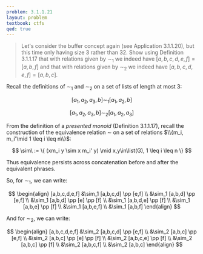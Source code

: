 ```yaml
---
problem: 3.1.1.21 
layout: problem
textbook: ctfs
qed: true
---
```


> Let's consider the buffer concept again (see Application 3.1.1.20), but this
> time only having size 3 rather than 32. Show using Definition 3.1.1.17 that
> with relations given by $\sim_1$ we indeed have $[a,b,c,d,e,f] = [a,b,f]$ and
> that with relations given by $\sim_2$ we indeed have $[a,b,c,d,e,f] = [a,b,c]$.

Recall the definitions of $\sim_1$ and $\sim_2$ on a set of lists of length at
most 3:

$$[a_1, a_2, a_3, b] \sim_1 [a_1, a_2, b]$$

$$[a_1, a_2, a_3, b] \sim_2 [a_1, a_2, a_3]$$

From the definition of a _presented monoid_ (Definition 3.1.1.17), recall the
construction of the equivalence relation $\sim$ on a set of relations $\\{m_i,
m_i'\mid 1 \leq i \leq n\\}$:

$$ \sim\ := \{ (xm_i y \sim x m_i' y) \mid x,y\in\list(G), 1 \leq i \leq n \} $$

Thus equivalence persists across concatenation before and after the equivalent
phrases.

So, for $\sim_1$, we can write:

$$
\begin{align}
[a,b,c,d,e,f] &\sim_1 [a,b,c,d] \pp [e,f] \\
&\sim_1 [a,b,d] \pp [e,f] \\
&\sim_1 [a,b,d] \pp [e] \pp [f] \\
&\sim_1 [a,b,d,e] \pp [f] \\
&\sim_1 [a,b,e] \pp [f] \\
&\sim_1 [a,b,e,f] \\
&\sim_1 [a,b,f]
\end{align}
$$

And for $\sim_2$, we can write:

$$
\begin{align}
[a,b,c,d,e,f] &\sim_2 [a,b,c,d] \pp [e,f] \\
&\sim_2 [a,b,c] \pp [e,f] \\
&\sim_2 [a,b,c] \pp [e] \pp [f] \\
&\sim_2 [a,b,c,e] \pp [f] \\
&\sim_2 [a,b,c] \pp [f] \\
&\sim_2 [a,b,c,f] \\
&\sim_2 [a,b,c]
\end{align}
$$

